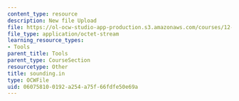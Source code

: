 ```yaml
---
content_type: resource
description: New file Upload
file: https://ol-ocw-studio-app-production.s3.amazonaws.com/courses/12-811-tropical-meteorology-spring-2011/060758100192a254a75f66fdfe50e69a_sounding.in
file_type: application/octet-stream
learning_resource_types:
- Tools
parent_title: Tools
parent_type: CourseSection
resourcetype: Other
title: sounding.in
type: OCWFile
uid: 06075810-0192-a254-a75f-66fdfe50e69a
---
```

